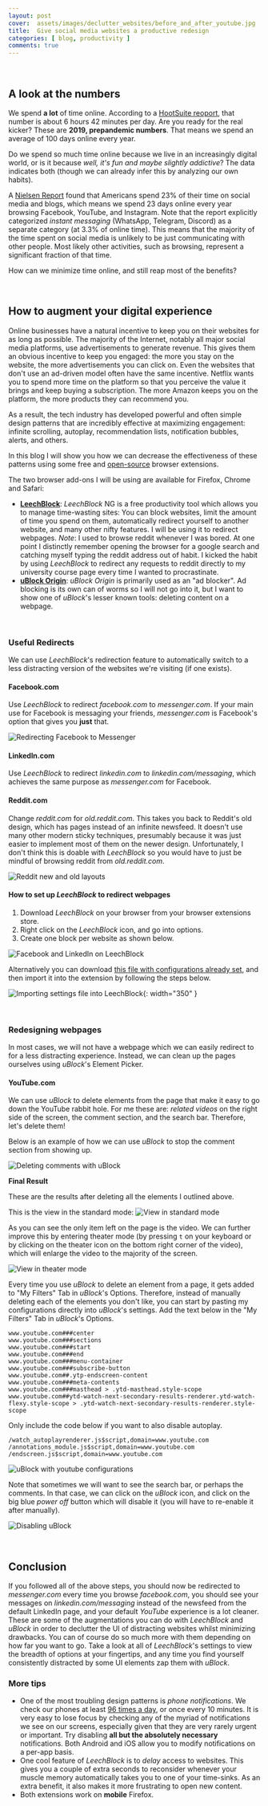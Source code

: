 ```yaml
---
layout: post
cover:  assets/images/declutter_websites/before_and_after_youtube.jpg
title:  Give social media websites a productive redesign
categories: [ blog, productivity ]
comments: true
---
```


<!-- What websites do you spend considerable time on? I'm going to throw out 3 names, and I'm betting I get at least one of them right: Facebook, Netflix, Tiktok. I'm cheating of course -->

<br>

## A look at the numbers

We spend **a lot** of time online. According to a [HootSuite reoport](report), that number is about 6 hours 42 minutes per day. Are you ready for the real kicker? These are **2019, prepandemic numbers**. That means we spend an average of 100 days online every year.

Do we spend so much time online because we live in an increasingly digital world<!-- which requires computer access for our work and communication -->, or is it because *well, it's fun and maybe slightly addictive*? The data indicates both (though we can already infer this by analyzing our own habits).

A [Nielsen Report](https://www.nielsen.com/wp-content/uploads/sites/3/2019/04/nielsen-social-media-report.pdf) found that Americans spend 23% of their time on social media and blogs, which means we spend 23 days online every year browsing Facebook, YouTube, and Instagram. Note that the report explicitly categorized *instant messaging* (WhatsApp, Telegram, Discord) as a separate category (at 3.3% of online time). This means that the majority of the time spent on social media is unlikely to be just communicating with other people. Most likely other activities, such as browsing, represent a significant fraction of that time.

How can we minimize time online, and still reap most of the benefits?

<br>

## How to augment your digital experience

Online businesses have a natural incentive to keep you on their websites for as long as possible. The majority of the Internet, notably all major social media platforms, use advertisements to generate revenue. This gives them an obvious incentive to keep you engaged: the more you stay on the website, the more advertisements you can click on. Even the websites that don't use an ad-driven model often have the same incentive. Netflix wants you to spend more time on the platform so that you perceive the value it brings and keep buying a subscription. The more Amazon keeps you on the platform, the more products they can recommend you.

As a result, the tech industry has developed powerful and often simple design patterns that are incredibly effective at maximizing engagement: infinite scrolling, autoplay, recommendation lists, notification bubbles, alerts, and others.

In this blog I will show you how we can decrease the effectiveness of these patterns using some free and [open-source](https://en.wikipedia.org/wiki/Open_source) browser extensions.

The two browser add-ons I will be using are available for Firefox, Chrome and Safari:

* [**LeechBlock**](https://www.proginosko.com/leechblock/): *LeechBlock* NG is a free productivity tool which allows you to manage time-wasting sites: You can block websites, limit the amount of time you spend on them, automatically redirect yourself to another website, and many other nifty features. I will be using it to redirect webpages. *Note*: I used to browse reddit whenever I was bored. At one point I distinctly remember opening the browser for a google search and catching myself typing the reddit address out of habit. I kicked the habit by using *LeechBlock* to redirect any requests to reddit directly to my university course page every time I wanted to procrastinate.
* [**uBlock Origin**](https://ublockorigin.com/): *uBlock Origin* is primarily used as an "ad blocker". Ad blocking is its own can of worms so I will not go into it, but I want to show one of *uBlock*'s lesser known tools: deleting content on a webpage.

<br>

### Useful Redirects

We can use *LeechBlock*'s redirection feature to automatically switch to a less distracting version of the websites we're visiting (if one exists).

#### Facebook.com

Use *LeechBlock* to redirect *facebook.com* to *messenger.com*. If your main use for Facebook is messaging your friends, *messenger.com* is Facebook's option that gives you **just** that.

![Redirecting Facebook to Messenger](/assets/gifs/declutter_websites/facebook_to_messenger.gif)

#### LinkedIn.com

Use *LeechBlock* to redirect *linkedin.com* to *linkedin.com/messaging*, which achieves the same purpose as *messenger.com* for Facebook.

#### Reddit.com

Change *reddit.com* for *old.reddit.com*. This takes you back to Reddit's old design, which has pages instead of an infinite newsfeed. It doesn't use many other modern sticky techniques, presumably because it was just easier to implement most of them on the newer design. Unfortunately, I don't think this is doable with *LeechBlock* so you would have to just be mindful of browsing reddit from *old.reddit.com*.

![Reddit new and old layouts](/assets/images/declutter_websites/reddit_new_old.jpg)

#### How to set up *LeechBlock* to redirect webpages

1. Download *LeechBlock* on your browser from your browser extensions store.
2. Right click on the *LeechBlock* icon, and go into options.
3. Create one block per website as shown below.

<!-- <img src="/assets/images/declutter_websites/merged_leechblock.jpg" alt="Facebook and LinkedIn on *LeechBlock*" height="400px" width="auto"/> -->

![Facebook and LinkedIn on *LeechBlock*](/assets/images/declutter_websites/merged_leechblock.jpg)

Alternatively you can download [this file with configurations already set](/assets/other_files/LeechBlockOptions.txt), and then import it into the extension by following the steps below.

![Importing settings file into *LeechBlock*](/assets/images/declutter_websites/annotated_leechblock.jpg){: width="350" }
<!-- <img src="/assets/images/declutter_websites/annotated_leechblock.jpg" alt="Importing settings file into *LeechBlock*" width="300"/> -->

<br>

### Redesigning webpages

In most cases, we will not have a webpage which we can easily redirect to for a less distracting experience. Instead, we can clean up the pages ourselves using *uBlock*'s Element Picker.

#### YouTube.com

We can use *uBlock* to delete elements from the page that make it easy to go down the YouTube rabbit hole. For me these are: *related videos* on the right side of the screen, the comment section, and the search bar. Therefore, let's delete them!

Below is an example of how we can use *uBlock* to stop the comment section from showing up.

![Deleting comments with *uBlock*](/assets/gifs/declutter_websites/deleting_comments_with_ublock.gif)

**Final Result**

These are the results after deleting all the elements I outlined above.

This is the view in the standard mode:
![View in standard mode](/assets/images/declutter_websites/after_ublock_in_standard_mode.jpg)

As you can see the only item left on the page is the video. We can further improve this by entering theater mode (by pressing `t` on your keyboard or by clicking on the theater icon on the bottom right corner of the video), which will enlarge the video to the majority of the screen.

![View in theater mode](/assets/images/declutter_websites/after_ublock_in_theater_mode.jpg)

Every time you use *uBlock* to delete an element from a page, it gets added to "My Filters" Tab in *uBlock*'s Options. Therefore, instead of manually deleting each of the elements you don't like, you can start by pasting my configurations directly into *uBlock*'s settings. Add the text below in the "My Filters" Tab in *uBlock*'s Options.

```
www.youtube.com###center
www.youtube.com###sections
www.youtube.com###start
www.youtube.com###end
www.youtube.com###menu-container
www.youtube.com###subscribe-button
www.youtube.com##.ytp-endscreen-content
www.youtube.com###meta-contents
www.youtube.com###masthead > .ytd-masthead.style-scope
www.youtube.com##ytd-watch-next-secondary-results-renderer.ytd-watch-flexy.style-scope > .ytd-watch-next-secondary-results-renderer.style-scope

```

Only include the code below if you want to also disable autoplay.

```
/watch_autoplayrenderer.js$script,domain=www.youtube.com
/annotations_module.js$script,domain=www.youtube.com
/endscreen.js$script,domain=www.youtube.com
```

![uBlock with youtube configurations](/assets/images/declutter_websites/ublock_with_youtube_changes.jpg)

Note that sometimes we will want to see the search bar, or perhaps the comments. In that case, we can click on the *uBlock* icon, and click on the big blue *power off* button which will disable it (you will have to re-enable it after manually).

![Disabling *uBlock*](/assets/images/declutter_websites/disabling_ublock.jpg)

<br>

## Conclusion

If you followed all of the above steps, you should now be redirected to *messenger.com* every time you browse *facebook.com*, you should see your messages on *linkedin.com/messaging* instead of the newsfeed from the default LinkedIn page, and your default *YouTube* experience is a lot cleaner. These are some of the augmentations you can do with *LeechBlock* and *uBlock* in order to declutter the UI of distracting websites whilst minimizing drawbacks. You can of course do so much more with them depending on how far you want to go. Take a look at all of *LeechBlock*'s settings to view the breadth of options at your fingertips, and any time you find yourself consistently distracted by some UI elements zap them with *uBlock*.

### More tips

* One of the most troubling design patterns is *phone notifications*. We check our phones at least [96 times a day](https://www.asurion.com/about/press-releases/americans-check-their-phones-96-times-a-day/), or once every 10 minutes. It is very easy to lose focus by checking any of the myriad of notifications we see on our screens, especially given that they are very rarely urgent or important. Try disabling **all but the absolutely necessary** notifications. Both Android and iOS allow you to modify notifications on a per-app basis.
* One cool feature of *LeechBlock* is to *delay* access to websites. This gives you a couple of extra seconds to reconsider whenever your muscle memory automatically takes you to one of your time-sinks. As an extra benefit, it also makes it more frustrating to open new content.
* Both extensions work on **mobile** Firefox.
